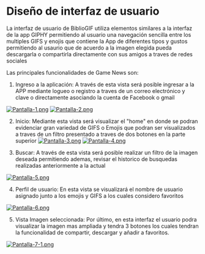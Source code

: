 #  Diseño de interfaz de usuario

La interfaz de usuario de BiblioGIF utiliza elementos similares a la interfaz de la app GIPHY permitiendo al usuario una navegación sencilla entre los multiples GIFS y enojis que contiene la App de diferentes tipos y gustos permitiendo al usaurio que de acuerdo a la imagen elegida pueda descargarla o compartirla directamente con sus amigos a traves de redes sociales 

Las principales funcionalidades de Game News son:

1)	Ingreso a la aplicación: A través de esta vista será posible ingresar a la APP mediante logueo o registro a traves de un correo electrónico y clave o directamente asociando la cuenta de Facebook o gmail  

 [![Pantalla-1.png](https://i.postimg.cc/V60L6skr/Pantalla-1.png)](https://postimg.cc/k69dYm8q)
 [![Pantalla-2.png](https://i.postimg.cc/L5m7Wvw9/Pantalla-2.png)](https://postimg.cc/47FB7vXq)
 
2)	Inicio: Mediante esta vista será visualizar el "home" en donde se podran evidenciar gran variedad de GIFS o Emojis que podran ser visualizados a traves de un filtro presentado a traves de dos botones en la parte superior
 [![Pantalla-3.png](https://i.postimg.cc/fybCXP19/Pantalla-3.png)](https://postimg.cc/DJt13xvv)
 [![Pantalla-4.png](https://i.postimg.cc/SKFfxRr3/Pantalla-4.png)](https://postimg.cc/VJgC7Y2W)
 
3)	Buscar: A través de esta vista será posible realizar un filtro de la imagen deseada permitiendo ademas, revisar el historico de busquedas realizadas anteriormente a la actual 

 [![Pantalla-5.png](https://i.postimg.cc/d1KkzSFT/Pantalla-5.png)](https://postimg.cc/jWZSfcLs)
 
4) Perfil de usuario: En esta vista se visualizará el nombre de usuario asignado junto a los emojis y GIFS a los cuales considero favoritos

 [![Pantalla-6.png](https://i.postimg.cc/L8tMxyxW/Pantalla-6.png)](https://postimg.cc/75Zc6N81)
 
5)	Vista Imagen seleccionada: Por último, en esta interfaz el usuario podra visualizar la imagen mas ampliada y tendra 3 botones los cuales tendran la funcionalidad de compartir, descargar y añadir a favoritos.  

 [![Pantalla-7-1.png](https://i.postimg.cc/fbHWv2LN/Pantalla-7-1.png)](https://postimg.cc/WDkPN7gW)
 
